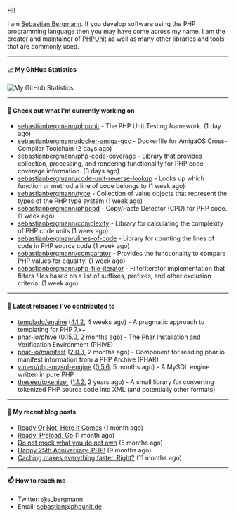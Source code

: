 Hi!

I am [Sebastian Bergmann](https://sebastian-bergmann.de/). If you develop software using the PHP programming language then you may have come across my name. I am the creator and maintainer of [PHPUnit](https://phpunit.de/) as well as many other libraries and tools that are commonly used.

---

#### 📈 My GitHub Statistics

![My GitHub Statistics](https://github-readme-stats.vercel.app/api?username=sebastianbergmann&show_icons=true&count_private=true&hide_title=true)

---

#### 👷 Check out what I'm currently working on

- [sebastianbergmann/phpunit](https://github.com/sebastianbergmann/phpunit) - The PHP Unit Testing framework. (1 day ago)
- [sebastianbergmann/docker-amiga-gcc](https://github.com/sebastianbergmann/docker-amiga-gcc) - Dockerfile for AmigaOS Cross-Compiler Toolchain (2 days ago)
- [sebastianbergmann/php-code-coverage](https://github.com/sebastianbergmann/php-code-coverage) - Library that provides collection, processing, and rendering functionality for PHP code coverage information. (3 days ago)
- [sebastianbergmann/code-unit-reverse-lookup](https://github.com/sebastianbergmann/code-unit-reverse-lookup) - Looks up which function or method a line of code belongs to (1 week ago)
- [sebastianbergmann/type](https://github.com/sebastianbergmann/type) - Collection of value objects that represent the types of the PHP type system (1 week ago)
- [sebastianbergmann/phpcpd](https://github.com/sebastianbergmann/phpcpd) - Copy/Paste Detector (CPD) for PHP code. (1 week ago)
- [sebastianbergmann/complexity](https://github.com/sebastianbergmann/complexity) - Library for calculating the complexity of PHP code units (1 week ago)
- [sebastianbergmann/lines-of-code](https://github.com/sebastianbergmann/lines-of-code) - Library for counting the lines of code in PHP source code (1 week ago)
- [sebastianbergmann/comparator](https://github.com/sebastianbergmann/comparator) - Provides the functionality to compare PHP values for equality. (1 week ago)
- [sebastianbergmann/php-file-iterator](https://github.com/sebastianbergmann/php-file-iterator) - FilterIterator implementation that filters files based on a list of suffixes, prefixes, and other exclusion criteria. (1 week ago)

---

#### 🔭 Latest releases I've contributed to

- [templado/engine](https://github.com/templado/engine) ([4.1.2](https://github.com/templado/engine/releases/tag/4.1.2), 4 weeks ago) - A pragmatic approach to templating for PHP 7.x&#43;
- [phar-io/phive](https://github.com/phar-io/phive) ([0.15.0](https://github.com/phar-io/phive/releases/tag/0.15.0), 2 months ago) - The Phar Installation and Verification Environment (PHIVE)
- [phar-io/manifest](https://github.com/phar-io/manifest) ([2.0.3](https://github.com/phar-io/manifest/releases/tag/2.0.3), 2 months ago) - Component for reading phar.io manifest information from a PHP Archive (PHAR)
- [vimeo/php-mysql-engine](https://github.com/vimeo/php-mysql-engine) ([0.5.6](https://github.com/vimeo/php-mysql-engine/releases/tag/0.5.6), 5 months ago) - A MySQL engine written in pure PHP
- [theseer/tokenizer](https://github.com/theseer/tokenizer) ([1.1.2](https://github.com/theseer/tokenizer/releases/tag/1.1.2), 2 years ago) - A small library for converting tokenized PHP source code into XML (and potentially other formats)

---

#### 📜 My recent blog posts

- [Ready Or Not, Here It Comes](https://thephp.cc/articles/ready-or-not-here-it-comes) (1 month ago)
- [Ready, Preload, Go](https://thephp.cc/articles/ready-preload-go) (1 month ago)
- [Do not mock what you do not own](https://thephp.cc/articles/do-not-mock-what-you-do-not-own) (5 months ago)
- [Happy 25th Anniversary, PHP!](https://thephp.cc/articles/happy-25th-anniversary-php) (9 months ago)
- [Caching makes everything faster. Right?](https://thephp.cc/articles/caching-makes-everything-faster-right) (11 months ago)

---

#### 📫 How to reach me

- Twitter: [@s_bergmann](https://twitter.com/s_bergmann)
- Email: [sebastian@phpunit.de](mailto://sebastian@phpunit.de)
